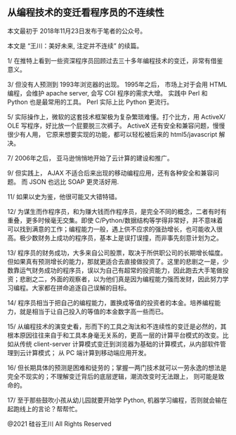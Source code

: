 ## 从编程技术的变迁看程序员的不连续性

本文最初于 2018年11月23日发布于笔者的公众号。

本文是 “王川：美好未来, 注定并不连续” 的续篇。

1/ 在推特上看到一些资深程序员回顾过去三十多年编程技术的变迁，非常有借鉴意义。

3/ 但没有人预测到 1993年浏览器的出现。 1995年之后， 市场上对于会用 HTML编程，会维护 apache server, 会写 CGI 程序的需求大增。
实践中 Perl 和 Python 也是最常用的工具。 Perl 实际上比 Python 更流行。

5/ 实际操作上，微软的这套技术框架极为复杂繁琐难懂。打个比方，用 ActiveX/ OLE 写程序，好比放一个屁要脱三次裤子。 ActiveX
还有安全和兼容问题，慢慢很少有人用， 它原来想要实现的功能，都可以轻松被后来的 html5/javascript 解决。

7/ 2006年之后， 亚马逊悄悄地开始了云计算的建设和推广。

9/ 但实践上， AJAX 不适合后来出现的移动编程应用，还有各种安全和兼容问题。 而 JSON 也远比 SOAP 更灵活好用.

11/ 如果以史为鉴，他很可能又大错特错。

12/ 为谋生而作程序员，和为赚大钱而作程序员，是完全不同的概念，二者有时有重叠，更多时候毫无交集。即使
C/Python/数据结构等学得非常好，并不意味着可以找到满意的工作；编程能力一般，遇上供不应求的强劲增长，也可能收入很高。极少数财务上成功的程序员，基本上是误打误撞，而非事先刻意计划为之。

13/
程序员的财务成功，大多来自公司股票，取决于所供职公司的长期增长幅度。但如果真有预测增长的能力，那就更适合去直接做投资了。这里的悲剧之一是，少数靠运气财务成功的程序员，误以为自己有超常的投资能力，因此跑去大手笔做投资；悲剧之二，外面的观察者，以为他们真是因为编程能力强而发财，因此努力学习编程。大家都在拼命追逐自己误解的目标。

14/ 程序员相当于把自己的编程能力，置换成等值的投资者的本金。培养编程能力，就是相当于让自己投入的等值的本金数字高一些而已。

15/ 从编程技术的演变史看，形而下的工具之淘汰和不连续性的变迁是必然的，其根本原因往往来自于和工具本身毫无关系的，更高一层的计算平台模式的改变。比如从传统
client-server 计算模式变迁到浏览器为基础的计算模式，从内部软件管理到云计算模式； 从 PC 端计算到移动端应用开发。

16/ 但长期具体的预测是困难和徒劳的；掌握一两门技术就可以一劳永逸的想法是完全不现实的；不理解变迁背后的底层逻辑，潮流改变时无法跟上，
则可能是致命的。

17/ 至于那些鼓吹小孩从幼儿园就要开始学 Python, 机器学习编程，否则就会输在起跑线上的言论？帮帮忙。

@2021 硅谷王川 All Rights Reserved

